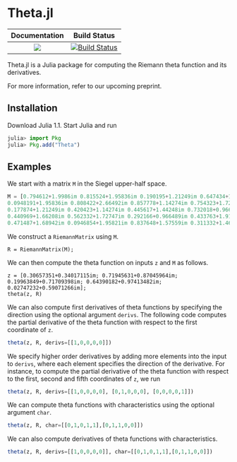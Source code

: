 # Theta.jl

| **Documentation** | **Build Status** |
|:-----------------:|:----------------:|
| [![](https://img.shields.io/badge/docs-dev-blue.svg)](https://chualynn.github.io/Theta.jl/dev) | [![Build Status](https://travis-ci.com/chualynn/Theta.jl.svg?branch=master)](https://travis-ci.com/chualynn/Theta.jl) |

Theta.jl is a Julia package for computing the Riemann theta function and its
derivatives.

For more information, refer to our upcoming preprint.

## Installation

Download Julia 1.1. Start Julia and run
```julia
julia> import Pkg
julia> Pkg.add("Theta")
```

## Examples
We start with a matrix `M` in the Siegel upper-half space.
```julia
M = [0.794612+1.9986im 0.815524+1.95836im 0.190195+1.21249im 0.647434+1.66208im 0.820857+1.68942im; 
0.0948191+1.95836im 0.808422+2.66492im 0.857778+1.14274im 0.754323+1.72747im 0.74972+1.95821im; 
0.177874+1.21249im 0.420423+1.14274im 0.445617+1.44248im 0.732018+0.966489im 0.564779+1.57559im; 
0.440969+1.66208im 0.562332+1.72747im 0.292166+0.966489im 0.433763+1.91571im 0.805161+1.46982im; 
0.471487+1.68942im 0.0946854+1.95821im 0.837648+1.57559im 0.311332+1.46982im 0.521253+2.29221im];      
```

We construct a `RiemannMatrix` using `M`.
```
R = RiemannMatrix(M);
```

We can then compute the theta function on inputs `z` and `M` as follows.
```
z = [0.30657351+0.34017115im; 0.71945631+0.87045964im; 0.19963849+0.71709398im; 0.64390182+0.97413482im; 0.02747232+0.59071266im];
theta(z, R)
```

We can also compute first derivatives of theta functions by specifying
the direction using the optional argument `derivs`. The following
code computes the partial derivative of the theta function with
respect to the first coordinate of `z`.
```julia
theta(z, R, derivs=[[1,0,0,0,0]])
```

We specify higher order derivatives by adding more elements into the
input to `derivs`, where each element specifies the direction of the
derivative. For instance, to compute the partial derivative of the
theta function with respect to the first, second and fifth coordinates
of `z`, we run
```julia
theta(z, R, derivs=[[1,0,0,0,0], [0,1,0,0,0], [0,0,0,0,1]])
```

We can compute theta functions with characteristics using the optional
argument `char`.
```julia
theta(z, R, char=[[0,1,0,1,1],[0,1,1,0,0]])
```

We can also compute derivatives of theta functions with
characteristics.
```julia
theta(z, R, derivs=[[1,0,0,0,0]], char=[[0,1,0,1,1],[0,1,1,0,0]])
```

